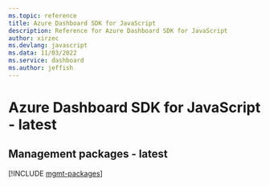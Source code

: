 ```yaml
---
ms.topic: reference
title: Azure Dashboard SDK for JavaScript
description: Reference for Azure Dashboard SDK for JavaScript
author: xirzec
ms.devlang: javascript
ms.data: 11/03/2022
ms.service: dashboard
ms.author: jeffish
---
```

# Azure Dashboard SDK for JavaScript - latest

## Management packages - latest
[!INCLUDE [mgmt-packages](dashboard-mgmt-index.md)]